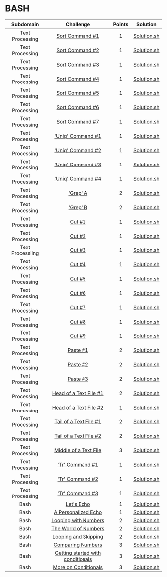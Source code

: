 # BASH

Subdomain|Challenge|Points|Solution
:-:|:-:|:-:|:-:
Text Processing|[Sort Command #1](https://www.hackerrank.com/challenges/text-processing-sort-1/problem)|1|[Solution.sh](https://github.com/andy489/Linux_Shell/blob/master/Linux%20Shell/Text%20Processing/Sort%20Command%20%231.sh)
Text Processing|[Sort Command #2](https://www.hackerrank.com/challenges/text-processing-sort-2/problem)|1|[Solution.sh](https://github.com/andy489/Linux_Shell/blob/master/Linux%20Shell/Text%20Processing/Sort%20Command%20%232.sh)
Text Processing|[Sort Command #3](https://www.hackerrank.com/challenges/text-processing-sort-3/problem)|1|[Solution.sh](https://github.com/andy489/Linux_Shell/blob/master/Linux%20Shell/Text%20Processing/Sort%20Command%20%233.sh)
Text Processing|[Sort Command #4](https://www.hackerrank.com/challenges/text-processing-sort-4/problem)|1|[Solution.sh](https://github.com/andy489/Linux_Shell/blob/master/Linux%20Shell/Text%20Processing/Sort%20Command%20%234.sh)
Text Processing|[Sort Command #5](https://www.hackerrank.com/challenges/text-processing-sort-5/problem)|1|[Solution.sh](https://github.com/andy489/Linux_Shell/blob/master/Linux%20Shell/Text%20Processing/Sort%20Command%20%235.sh)
Text Processing|[Sort Command #6](https://www.hackerrank.com/challenges/text-processing-sort-6/problem)|1|[Solution.sh](https://github.com/andy489/Linux_Shell/blob/master/Linux%20Shell/Text%20Processing/Sort%20Command%20%236.sh)
Text Processing|[Sort Command #7](https://www.hackerrank.com/challenges/text-processing-sort-7/problem)|1|[Solution.sh](https://github.com/andy489/Linux_Shell/blob/master/Linux%20Shell/Text%20Processing/Sort%20Command%20%237.sh)
Text Processing|['Uniq' Command #1](https://www.hackerrank.com/challenges/text-processing-in-linux-the-uniq-command-1/problem)|1|[Solution.sh](https://github.com/andy489/Linux_Shell/blob/master/Linux%20Shell/Text%20Processing/'Uniq'%20Command%20%231.sh)
Text Processing|['Uniq' Command #2](https://www.hackerrank.com/challenges/text-processing-in-linux-the-uniq-command-2/problem)|1|[Solution.sh](https://github.com/andy489/Linux_Shell/blob/master/Linux%20Shell/Text%20Processing/'Uniq'%20Command%20%232.sh)
Text Processing|['Uniq' Command #3](https://www.hackerrank.com/challenges/text-processing-in-linux-the-uniq-command-3/problem)|1|[Solution.sh](https://github.com/andy489/Linux_Shell/blob/master/Linux%20Shell/Text%20Processing/'Uniq'%20Command%20%233.sh)
Text Processing|['Uniq' Command #4](https://www.hackerrank.com/challenges/text-processing-in-linux-the-uniq-command-4/problem)|1|[Solution.sh](https://github.com/andy489/Linux_Shell/blob/master/Linux%20Shell/Text%20Processing/'Uniq'%20Command%20%234.sh)
Text Processing|['Grep' A](https://www.hackerrank.com/challenges/text-processing-in-linux-the-grep-command-4/problem)|2|[Solution.sh](https://github.com/andy489/Linux_Shell/blob/master/Linux%20Shell/Text%20Processing/'Grep'%20A.sh)
Text Processing|['Grep' B](https://www.hackerrank.com/challenges/text-processing-in-linux-the-grep-command-5/problem)|2|[Solution.sh](https://github.com/andy489/Linux_Shell/blob/master/Linux%20Shell/Text%20Processing/'Grep'%20B.sh)
Text Processing|[Cut #1](https://www.hackerrank.com/challenges/text-processing-cut-1/problem)|1|[Solution.sh](https://github.com/andy489/Linux_Shell/blob/master/Linux%20Shell/Text%20Processing/Cut%20%233.sh)
Text Processing|[Cut #2](https://www.hackerrank.com/challenges/text-processing-cut-2/problem)|1|[Solution.sh](https://github.com/andy489/Linux_Shell/blob/master/Linux%20Shell/Text%20Processing/Cut%20%232.sh)
Text Processiing|[Cut #3](https://www.hackerrank.com/challenges/text-processing-cut-3/problem)|1|[Solution.sh](https://github.com/andy489/Linux_Shell/blob/master/Linux%20Shell/Text%20Processing/Cut%20%233.sh)
Text Processing|[Cut #4](https://www.hackerrank.com/challenges/text-processing-cut-4/problem)|1|[Solution.sh](https://github.com/andy489/Linux_Shell/blob/master/Linux%20Shell/Text%20Processing/Cut%20%234.sh)
Text Processing|[Cut #5](https://www.hackerrank.com/challenges/text-processing-cut-5/problem)|1|[Solution.sh](https://github.com/andy489/Linux_Shell/blob/master/Linux%20Shell/Text%20Processing/Cut%20%235.sh)
Text Processing|[Cut #6](https://www.hackerrank.com/challenges/text-processing-cut-6/problem)|1|[Solution.sh](https://github.com/andy489/Linux_Shell/blob/master/Linux%20Shell/Text%20Processing/Cut%20%236.sh)
Text Processing|[Cut #7](https://www.hackerrank.com/challenges/text-processing-cut-7/problem)|1|[Solution.sh](https://github.com/andy489/Linux_Shell/blob/master/Linux%20Shell/Text%20Processing/Cut%20%237.sh)
Text Processing|[Cut #8](https://www.hackerrank.com/challenges/text-processing-cut-8/problem)|1|[Solution.sh](https://github.com/andy489/Linux_Shell/blob/master/Linux%20Shell/Text%20Processing/Cut%20%238.sh)
Text Processing|[Cut #9](https://www.hackerrank.com/challenges/text-processing-cut-9/problem)|1|[Solution.sh](https://github.com/andy489/Linux_Shell/blob/master/Linux%20Shell/Text%20Processing/Cut%20%239.sh)
Text Processing|[Paste #1](https://www.hackerrank.com/challenges/paste-1/problem)|2|[Solution.sh](https://github.com/andy489/Linux_Shell/blob/master/Linux%20Shell/Text%20Processing/Paste%20%231.sh)
Text Processing|[Paste #2](https://www.hackerrank.com/challenges/paste-2/problem)|2|[Solution.sh](https://github.com/andy489/Linux_Shell/blob/master/Linux%20Shell/Text%20Processing/Paste%20%232.sh)
Text Processing|[Paste #3](https://www.hackerrank.com/challenges/paste-3/problem)|2|[Solution.sh](https://github.com/andy489/Linux_Shell/blob/master/Linux%20Shell/Text%20Processing/Paste%20%233.sh)
Text Processing|[Head of a Text File #1](https://www.hackerrank.com/challenges/text-processing-head-1/problem)|2|[Solution.sh](https://github.com/andy489/Linux_Shell/blob/master/Linux%20Shell/Text%20Processing/Head%20of%20a%20Text%20File%20%231.sh)
Text Processing|[Head of a Text File #2](https://www.hackerrank.com/challenges/text-processing-head-2/problem)|1|[Solution.sh](https://github.com/andy489/Linux_Shell/blob/master/Linux%20Shell/Text%20Processing/Head%20of%20a%20Text%20File%20%232.sh)
Text Processing|[Tail of a Text File #1](https://www.hackerrank.com/challenges/text-processing-tail-1/problem)|2|[Solution.sh](https://github.com/andy489/Linux_Shell/blob/master/Linux%20Shell/Text%20Processing/Tail%20of%20a%20Text%20File%20%231.sh)
Text Processing|[Tail of a Text File #2](https://www.hackerrank.com/challenges/text-processing-tail-2/problem)|2|[Solution.sh](https://github.com/andy489/Linux_Shell/blob/master/Linux%20Shell/Text%20Processing/Tail%20of%20a%20Text%20File%20%232.sh)
Text Processing|[Middle of a Text File](https://www.hackerrank.com/challenges/text-processing-in-linux---the-middle-of-a-text-file/problem)|3|[Solution.sh](https://github.com/andy489/Linux_Shell/blob/master/Linux%20Shell/Text%20Processing/Middle%20of%20a%20Text%20File.sh)
Text Processing|['Tr' Command #1](https://www.hackerrank.com/challenges/text-processing-tr-1/problem)|1|[Solution.sh](https://github.com/andy489/Linux_Shell/blob/master/Linux%20Shell/Text%20Processing/'Tr'%20Command%20%231.sh)
Text Processing|['Tr' Command #2](https://www.hackerrank.com/challenges/text-processing-tr-2/problem)|1|[Solution.sh](https://github.com/andy489/Linux_Shell/blob/master/Linux%20Shell/Text%20Processing/'Tr'%20Command%20%232.sh)
Text Processing|['Tr' Command #3](https://www.hackerrank.com/challenges/text-processing-tr-3/problem)|1|[Solution.sh](https://github.com/andy489/Linux_Shell/blob/master/Linux%20Shell/Text%20Processing/'Tr'%20Command%20%233.sh)
Bash|[Let's Echo](https://www.hackerrank.com/challenges/bash-tutorials-lets-echo/problem)|1|[Solution.sh](https://github.com/andy489/Linux_Shell/blob/master/Linux%20Shell/Bash/Let's%20Echo.sh)
Bash|[A Personalized Echo](https://www.hackerrank.com/challenges/bash-tutorials---a-personalized-echo/problem)|1|[Solution.sh](https://github.com/andy489/Linux_Shell/blob/master/Linux%20Shell/Bash/A%20Personalized%20Echo.sh)
Bash|[Looping with Numbers](https://www.hackerrank.com/challenges/bash-tutorials---looping-with-numbers/problem)|2|[Solution.sh](https://github.com/andy489/Linux_Shell/blob/master/Linux%20Shell/Bash/Looping%20with%20Numbers.sh)
Bash|[The World of Numbers](https://www.hackerrank.com/challenges/bash-tutorials---the-world-of-numbers/problem)|2|[Solution.sh](https://github.com/andy489/Linux_Shell/blob/master/Linux%20Shell/Bash/The%20World%20of%20Numbers.sh)
Bash|[Looping and Skipping](https://www.hackerrank.com/challenges/bash-tutorials---looping-and-skipping/problem)|2|[Solution.sh](https://github.com/andy489/Linux_Shell/blob/master/Linux%20Shell/Bash/Looping%20and%20Skipping.sh)
Bash|[Comparing Numbers](https://www.hackerrank.com/challenges/bash-tutorials---comparing-numbers/problem)|3|[Solution.sh](https://github.com/andy489/Linux_Shell/blob/master/Linux%20Shell/Bash/Comparing%20Numbers.sh)
Bash|[Getting started with conditionals](https://www.hackerrank.com/challenges/bash-tutorials---getting-started-with-conditionals/problem)|3|[Solution.sh](https://github.com/andy489/Linux_Shell/blob/master/Linux%20Shell/Bash/Getting%20started%20with%20conditionals.sh)
Bash|[More on Conditionals](https://www.hackerrank.com/challenges/bash-tutorials---more-on-conditionals/problem)|3|[Solution.sh](https://github.com/andy489/Linux_Shell/blob/master/Linux%20Shell/Bash/More%20on%20Conditionals.sh)
